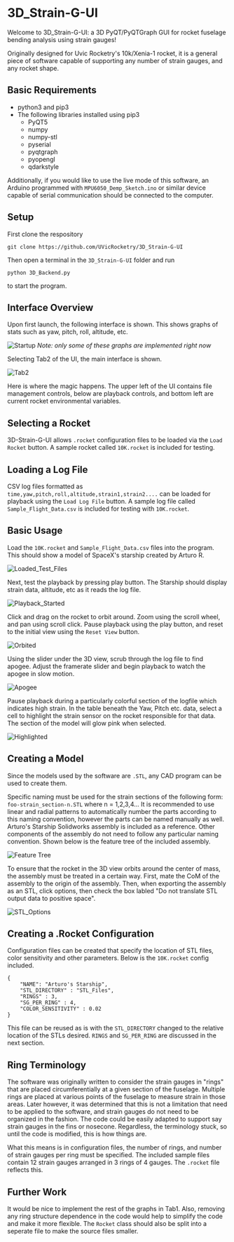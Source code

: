 # 3D_Strain-G-UI
Welcome to 3D_Strain-G-UI: a 3D PyQT/PyQTGraph GUI for rocket fuselage bending analysis using strain gauges!

Originally designed for Uvic Rocketry's 10k/Xenia-1 rocket, it is a general piece of software capable of supporting any number of strain gauges, and any rocket shape.

## Basic Requirements
* python3 and pip3
* The following libraries installed using pip3
	* PyQT5
	* numpy
	* numpy-stl
	* pyserial
	* pyqtgraph
	* pyopengl
	* qdarkstyle

Additionally, if you would like to use the live mode of this software, an Arduino programmed with `MPU6050_Demp_Sketch.ino` or similar device capable of serial communication should be connected to the computer.

## Setup
First clone the respository
```
git clone https://github.com/UVicRocketry/3D_Strain-G-UI
```
Then open a terminal in the `3D_Strain-G-UI` folder and run
```
python 3D_Backend.py
```
to start the program.

## Interface Overview
Upon first launch, the following interface is shown. This shows graphs of stats such as yaw, pitch, roll, altitude, etc.

![Startup](/images/Startup.png)
_Note: only some of these graphs are implemented right now_

Selecting Tab2 of the UI, the main interface is shown.

![Tab2](/images/Tab2.png)

Here is where the magic happens. The upper left of the UI contains file management controls, below are playback controls, and bottom left are current rocket environmental variables.

## Selecting a Rocket
3D-Strain-G-UI allows `.rocket` configuration files to be loaded via the `Load Rocket` button. A sample rocket called `10K.rocket` is included for testing.

## Loading a Log File
CSV log files formatted as `time,yaw,pitch,roll,altitude,strain1,strain2....` can be loaded for playback using the `Load Log File` button. A sample log file called `Sample_Flight_Data.csv` is included for testing with `10K.rocket`.

## Basic Usage
Load the `10K.rocket` and `Sample_Flight_Data.csv` files into the program. This should show a model of SpaceX's starship created by Arturo R. 

![Loaded_Test_Files](/images/Loaded_Test_Files.png)

Next, test the playback by pressing play button. The Starship should display strain data, altitude, etc as it reads the log file.

![Playback_Started](/images/Playback_Started.png)

Click and drag on the rocket to orbit around. Zoom using the scroll wheel, and pan using scroll click. Pause playback using the play button, and reset to the initial view using the `Reset View` button.

![Orbited](/images/Orbited.png)

Using the slider under the 3D view, scrub through the log file to find apogee. Adjust the framerate slider and begin playback to watch the apogee in slow motion.

![Apogee](/images/Apogee.png)

Pause playback during a particularly colorful section of the logfile which indicates high strain. In the table beneath the Yaw, Pitch etc. data, select a cell to highlight the strain sensor on the rocket responsible for that data. The section of the model will glow pink when selected.

![Highlighted](/images/Highlighted.png)

## Creating a Model
Since the models used by the software are `.STL`, any CAD program can be used to create them. 

Specific naming must be used for the strain sections of the following form: `foo-strain_section-n.STL` where n = 1,2,3,4... It is recommended to use linear and radial patterns to automatically number the parts according to this naming convention, however the parts can be named manually as well. Arturo's Starship Solidworks assembly is included as a reference. Other components of the assembly do not need to follow any particular naming convention. Shown below is the feature tree of the included assembly.

![Feature Tree](/images/Feature_Tree.png)

To ensure that the rocket in the 3D view orbits around the center of mass, the assembly must be treated in a certain way. First, mate the CoM of the assembly to the origin of the assembly. Then, when exporting the assembly as an STL, click options, then check the box labled "Do not translate STL output data to positive space".

![STL_Options](/images/STL_Export_Options.png)

## Creating a .Rocket Configuration
Configuration files can be created that specify the location of STL files, color sensitivity and other parameters. Below is the `10K.rocket` config included.

```
{
    "NAME": "Arturo's Starship",
    "STL_DIRECTORY" : "STL_Files",
    "RINGS" : 3,
    "SG_PER_RING" : 4,
    "COLOR_SENSITIVITY" : 0.02
}
```

This file can be reused as is with the `STL_DIRECTORY` changed to the relative location of the STLs desired. `RINGS` and `SG_PER_RING` are discussed in the next section.

## Ring Terminology
The software was originally written to consider the strain gauges in "rings" that are placed circumferentially at a given section of the fuselage. Multiple rings are placed at various points of the fuselage to measure strain in those areas. Later however, it was determined that this is not a limitation that need to be applied to the software, and strain gauges do not need to be organized in the fashion. The code could be easily adapted to support say strain gauges in the fins or nosecone. Regardless, the terminology stuck, so until the code is modified, this is how things are.

What this means is in configuration files, the number of rings, and number of strain gauges per ring must be specified. The included sample files contain 12 strain gauges arranged in 3 rings of 4 gauges. The `.rocket` file reflects this.

## Further Work
It would be nice to implement the rest of the graphs in Tab1. Also, removing any ring structure dependence in the code would help to simplify the code and make it more flexible. The `Rocket` class should also be split into a seperate file to make the source files smaller.